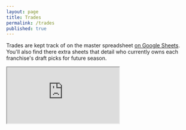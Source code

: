 ```yaml
---
layout: page
title: Trades
permalink: /trades
published: true
---
```


Trades are kept track of on the master spreadsheet [on Google Sheets](http://bit.do/UKDynastyLeagueFutureDraftPickTrades). You'll also find there extra sheets that detail who currently owns each franchise's draft picks for future season. 

<iframe src="https://docs.google.com/spreadsheets/d/e/2PACX-1vSH5rVg4xBRYL30LPjFGdt2GmKuIKKkE7p8Fzx-Et5u1DvqUSbZhI0lxsLb5CfpwcG2I4bWf3BMTTYl/pubhtml?gid=916787371&amp;single=true&amp;widget=true&amp;headers=false"></iframe>